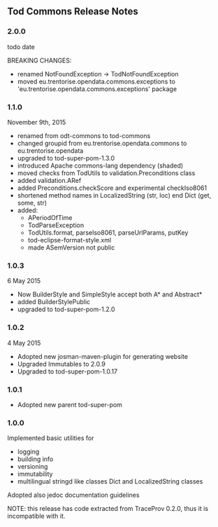 
## Tod Commons Release Notes


### 2.0.0

todo date

BREAKING CHANGES: 

- renamed NotFoundException -> TodNotFoundException
- moved eu.trentorise.opendata.commons.exceptions to 'eu.trentorise.opendata.commons.exceptions' package

### 1.1.0

November 9th, 2015

- renamed from odt-commons to tod-commons
- changed groupid from eu.trentorise.opendata.commons to eu.trentorise.opendata
- upgraded to tod-super-pom-1.3.0
- introduced Apache commons-lang dependency (shaded)
- moved checks from TodUtils to validation.Preconditions class
- added validation.ARef
- added Preconditions.checkScore and experimental checkIso8061
- shortened method names in LocalizedString (str, loc) end Dict (get, some, str)
- added:
	* APeriodOfTime
	* TodParseException
	* TodUtils.format, parseIso8061, parseUrlParams, putKey
	* tod-eclipse-format-style.xml
	* made ASemVersion not public


### 1.0.3

6 May 2015

* Now BuilderStyle and SimpleStyle accept both A* and Abstract*
* added BuilderStylePublic
* upgraded to tod-super-pom-1.2.0

### 1.0.2

4 May 2015

* Adopted new josman-maven-plugin for generating website
* Upgraded Immutables to 2.0.9
* Upgraded to tod-super-pom-1.0.17

### 1.0.1

* Adopted new parent tod-super-pom

### 1.0.0

Implemented basic utilities for

* logging
* building info
* versioning
* immutability
* multilingual stringd like classes Dict and LocalizedString classes

Adopted also jedoc documentation guidelines

NOTE: this release has code extracted from TraceProv 0.2.0, thus it is incompatible with it.


